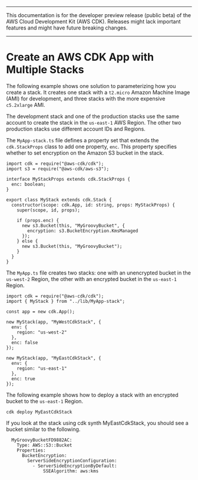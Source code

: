 --------

This documentation is for the developer preview release \(public beta\) of the AWS Cloud Development Kit \(AWS CDK\)\. Releases might lack important features and might have future breaking changes\.

--------

# Create an AWS CDK App with Multiple Stacks<a name="stack_how_to_create_multiple_stacks"></a>

The following example shows one solution to parameterizing how you create a stack\. It creates one stack with a `t2.micro` Amazon Machine Image \(AMI\) for development, and three stacks with the more expensive `c5.2xlarge` AMI\. 

The development stack and one of the production stacks use the same account to create the stack in the `us-east-1` AWS Region\. The other two production stacks use different account IDs and Regions\.

The `MyApp-stack.ts` file defines a property set that extends the `cdk.StackProps` class to add one property, `enc`\. This property specifies whether to set encryption on the Amazon S3 bucket in the stack\.

```
import cdk = require("@aws-cdk/cdk");
import s3 = require("@aws-cdk/aws-s3");

interface MyStackProps extends cdk.StackProps {
  enc: boolean;
}

export class MyStack extends cdk.Stack {
  constructor(scope: cdk.App, id: string, props: MyStackProps) {
    super(scope, id, props);

    if (props.enc) {
      new s3.Bucket(this, "MyGroovyBucket", {
        encryption: s3.BucketEncryption.KmsManaged
      });
    } else {
      new s3.Bucket(this, "MyGroovyBucket");
    }
  }
}
```

The `MyApp.ts` file creates two stacks: one with an unencrypted bucket in the `us-west-2` Region, the other with an encrypted bucket in the `us-east-1` Region\.

```
import cdk = require("@aws-cdk/cdk");
import { MyStack } from "../lib/MyApp-stack";

const app = new cdk.App();

new MyStack(app, "MyWestCdkStack", {
  env: {
    region: "us-west-2"
  },
  enc: false
});

new MyStack(app, "MyEastCdkStack", {
  env: {
    region: "us-east-1"
  },
  enc: true
});
```

The following example shows how to deploy a stack with an encrypted bucket to the `us-east-1` Region\.

```
cdk deploy MyEastCdkStack
```

If you look at the stack using cdk synth MyEastCdkStack, you should see a bucket similar to the following\.

```
  MyGroovyBucketFD9882AC:
    Type: AWS::S3::Bucket
    Properties:
      BucketEncryption:
        ServerSideEncryptionConfiguration:
          - ServerSideEncryptionByDefault:
              SSEAlgorithm: aws:kms
```